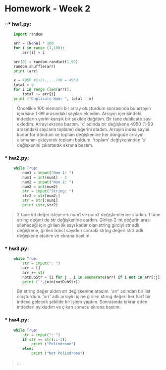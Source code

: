# Homework - Week 2

### ⋅⋅* hw1.py:
```python
	import random 

	arr = [None] * 100
	for i in range (1,100):
	    arr[i] = i
	
	arr[0] = random.randint(1,99)
	random.shuffle(arr)
	print (arr)
	
	x = 4950 #1+2+.....+99 = 4950
	total = 0
	for i in range (len(arr)):
	    total += arr[i]
	print ("Duplicate Num: ", total - x)
```

> Öncelikle 100 elemanlı bir array oluşturdum sonrasında bu arrayin içerisine 1-99 arasındaki sayıları ekledim. Arrayın içerisindeki indexlerin yerini karışık bir şekilde dağıttım. Bir tane dublicate sayı ekledim. Arrayi ekrana bastım. 'x' adında bir değişkene 4950 (1-99 arasındaki sayıların toplamı) değerini atadım. Arrayin index sayısı kadar for döndüm ve toplam değişkenine her döngüde arrayın elemanını ekleyerek toplamı buldum. 'toplam' değişkeninden 'x' değişkenini çıkartarak ekrana bastım.


### * hw2.py:
```python
	while True:
    	num1 = input("Num 1: ")
    	num1 = int(num1) - 1
    	num2 = input("Num 2: ")
    	num2 = int(num2)
    	str = input("String: ")
    	str2 = str[num2:]
    	str = str[:num1]
    	print (str,str2)
```

> 2 tane int değer isteyerek num1 ve num2 değişkenlerine atadım. 1 tane string değeri de str değişkenine atadım. Girilen 2 int değerin arası sileneceği için girilen ilk sayı kadar olan string girdiyi str adlı değişkene, girilen ikinci sayıden sonraki string değeri str2 adlı değişkene atadım ve ekrana bastım.


### * hw3.py:
```python
	while True:
	    str = input(": ")
	    arr = []
	    arr += str
	    notDubStr = [i for j , i in enumerate(arr) if i not in arr[:j]]
	    print (''.join(notDubStr))
```

> Bir string değer aldım str değişkenine atadım. 'arr' adından bir list oluşturdum. 'arr' adlı arrayin içine girilen string değeri her harf bir indexe gelecek şekilde bir işlem yaptım. Sonrasında tekrar eden indexleri ayıkladım ve çıkan sonucu ekrana bastım.


### * hw4.py:
```python
	while True:
    	str = input(": ")
    	if str == str[::-1]:
    	    print ("Polindrome")
    	else:
    	    print ("Not Polindrome")
```

> ...